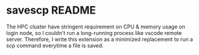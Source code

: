 # savescp README

The HPC cluster have stringent requirement on CPU & memory usage on login node, so I couldn't run a long-running process like vscode remote server. Therefore, I write this extension as a minimized replacement to run a scp command everytime a file is saved.
